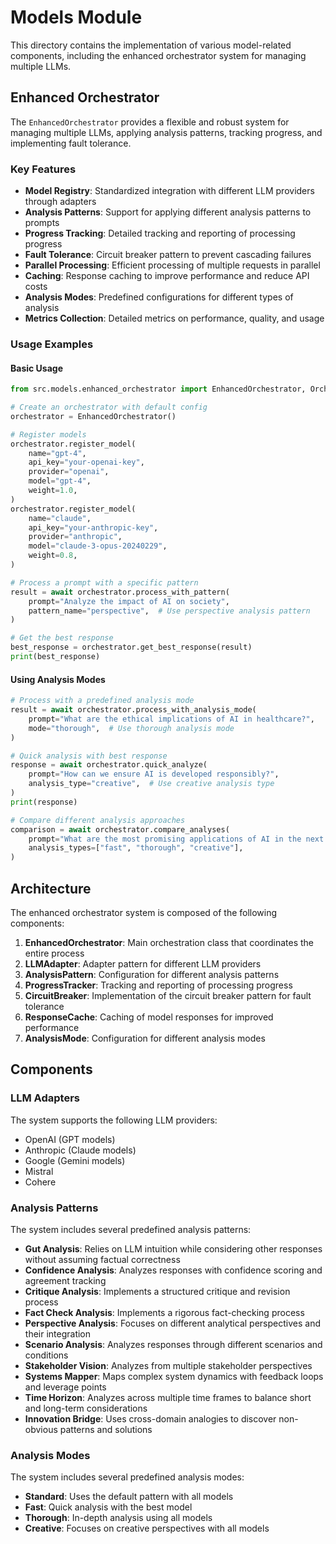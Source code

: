 # Models Module

This directory contains the implementation of various model-related components, including the enhanced orchestrator system for managing multiple LLMs.

## Enhanced Orchestrator

The `EnhancedOrchestrator` provides a flexible and robust system for managing multiple LLMs, applying analysis patterns, tracking progress, and implementing fault tolerance.

### Key Features

- **Model Registry**: Standardized integration with different LLM providers through adapters
- **Analysis Patterns**: Support for applying different analysis patterns to prompts
- **Progress Tracking**: Detailed tracking and reporting of processing progress
- **Fault Tolerance**: Circuit breaker pattern to prevent cascading failures
- **Parallel Processing**: Efficient processing of multiple requests in parallel
- **Caching**: Response caching to improve performance and reduce API costs
- **Analysis Modes**: Predefined configurations for different types of analysis
- **Metrics Collection**: Detailed metrics on performance, quality, and usage

### Usage Examples

#### Basic Usage

```python
from src.models.enhanced_orchestrator import EnhancedOrchestrator, OrchestratorConfig

# Create an orchestrator with default config
orchestrator = EnhancedOrchestrator()

# Register models
orchestrator.register_model(
    name="gpt-4",
    api_key="your-openai-key",
    provider="openai",
    model="gpt-4",
    weight=1.0,
)
orchestrator.register_model(
    name="claude",
    api_key="your-anthropic-key",
    provider="anthropic",
    model="claude-3-opus-20240229",
    weight=0.8,
)

# Process a prompt with a specific pattern
result = await orchestrator.process_with_pattern(
    prompt="Analyze the impact of AI on society",
    pattern_name="perspective",  # Use perspective analysis pattern
)

# Get the best response
best_response = orchestrator.get_best_response(result)
print(best_response)
```

#### Using Analysis Modes

```python
# Process with a predefined analysis mode
result = await orchestrator.process_with_analysis_mode(
    prompt="What are the ethical implications of AI in healthcare?",
    mode="thorough",  # Use thorough analysis mode
)

# Quick analysis with best response
response = await orchestrator.quick_analyze(
    prompt="How can we ensure AI is developed responsibly?",
    analysis_type="creative",  # Use creative analysis type
)
print(response)

# Compare different analysis approaches
comparison = await orchestrator.compare_analyses(
    prompt="What are the most promising applications of AI in the next decade?",
    analysis_types=["fast", "thorough", "creative"],
)
```

## Architecture

The enhanced orchestrator system is composed of the following components:

1. **EnhancedOrchestrator**: Main orchestration class that coordinates the entire process
2. **LLMAdapter**: Adapter pattern for different LLM providers
3. **AnalysisPattern**: Configuration for different analysis patterns
4. **ProgressTracker**: Tracking and reporting of processing progress
5. **CircuitBreaker**: Implementation of the circuit breaker pattern for fault tolerance
6. **ResponseCache**: Caching of model responses for improved performance
7. **AnalysisMode**: Configuration for different analysis modes

## Components

### LLM Adapters

The system supports the following LLM providers:

- OpenAI (GPT models)
- Anthropic (Claude models)
- Google (Gemini models)
- Mistral
- Cohere

### Analysis Patterns

The system includes several predefined analysis patterns:

- **Gut Analysis**: Relies on LLM intuition while considering other responses without assuming factual correctness
- **Confidence Analysis**: Analyzes responses with confidence scoring and agreement tracking
- **Critique Analysis**: Implements a structured critique and revision process
- **Fact Check Analysis**: Implements a rigorous fact-checking process
- **Perspective Analysis**: Focuses on different analytical perspectives and their integration
- **Scenario Analysis**: Analyzes responses through different scenarios and conditions
- **Stakeholder Vision**: Analyzes from multiple stakeholder perspectives
- **Systems Mapper**: Maps complex system dynamics with feedback loops and leverage points
- **Time Horizon**: Analyzes across multiple time frames to balance short and long-term considerations
- **Innovation Bridge**: Uses cross-domain analogies to discover non-obvious patterns and solutions

### Analysis Modes

The system includes several predefined analysis modes:

- **Standard**: Uses the default pattern with all models
- **Fast**: Quick analysis with the best model
- **Thorough**: In-depth analysis using all models
- **Creative**: Focuses on creative perspectives with all models
